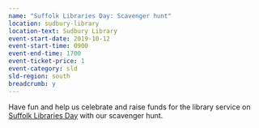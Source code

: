 ```yaml
---
name: "Suffolk Libraries Day: Scavenger hunt"
location: sudbury-library
location-text: Sudbury Library
event-start-date: 2019-10-12
event-start-time: 0900
event-end-time: 1700
event-ticket-price: 1
event-category: sld
sld-region: south
breadcrumb: y
---
```


Have fun and help us celebrate and raise funds for the library service on [Suffolk Libraries Day](/suffolk-libraries-day/) with our scavenger hunt.
